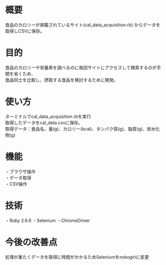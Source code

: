 # 概要
 食品のカロリーが掲載されているサイト(cal_data_acquisition.rb) からデータを取得しCSVに保存。
 

# 目的
 食品のカロリーや栄養素を調べるのに毎回サイトにアクセスして検索するのが手間を省くため、  
 食品同士を比較し、摂取する食品を検討するために開発。
 
 
# 使い方
  ターミナルでcal_data_acquisition.rbを実行  
  取得したデータをcal_data.csvに保存。  
  取得データ：食品名、量(g)、カロリー(kcal)、タンパク質(g)、脂質(g)、炭水化物(g)
 
# 機能
 ・ブラウザ操作  
 ・データ取得  
 ・CSV操作
 
# 技術
 ・Ruby 2.6.6
 ・Selenium
 ・ChromeDriver

# 今後の改善点
 処理が重たくデータを取得に時間がかかるためSeleniumをnokogiriに変更
